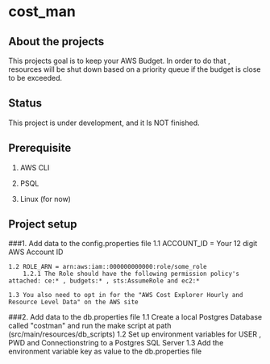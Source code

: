 # cost_man

## About the projects

This projects goal is to keep your AWS Budget. In order to do that , resources will be shut down based on a priority queue if the budget is close to be exceeded. 


## Status

This project is under development, and it Is NOT finished. 

## Prerequisite

1. AWS CLI 

2. PSQL 

3. Linux (for now) 

## Project setup

###1. Add data to the config.properties file 
    1.1 ACCOUNT_ID = Your 12 digit AWS Account ID
     
    1.2 ROLE_ARN = arn:aws:iam::000000000000:role/some_role
        1.2.1 The Role should have the following permission policy's attached: ce:* , budgets:* , sts:AssumeRole and ec2:*
     
    1.3 You also need to opt in for the "AWS Cost Explorer Hourly and Resource Level Data" on the AWS site
    


###2. Add data to the db.properties file 
    1.1 Create a local Postgres Database called "costman" and run the make script at path (src/main/resources/db_scripts)
    1.2 Set up environment variables for USER , PWD and Connectionstring to a Postgres SQL Server
    1.3 Add the environment variable key as value to the db.properties file 
    
            


